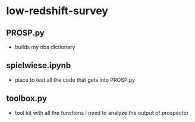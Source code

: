 # low-redshift-survey

## PROSP.py
- builds my obs dictionary

## spielwiese.ipynb
- place to test all the code that gets into PROSP.py

## toolbox.py
- tool kit with all the functions I need to analyze the output of prospector
